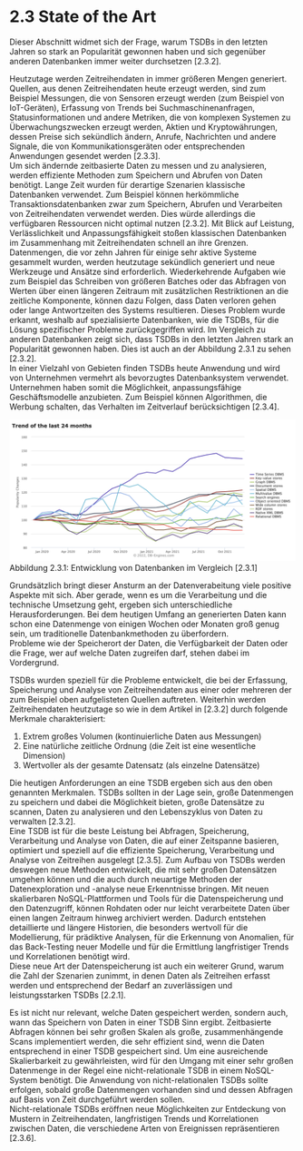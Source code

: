 # 2.3 State of the Art

Dieser Abschnitt widmet sich der Frage, warum TSDBs in den letzten Jahren so stark an Popularität gewonnen haben und sich gegenüber anderen Datenbanken immer weiter durchsetzen [2.3.2].

Heutzutage werden Zeitreihendaten in immer größeren Mengen generiert. Quellen, aus denen Zeitreihendaten heute erzeugt werden, sind zum Beispiel Messungen, die von Sensoren erzeugt werden (zum Beispiel von IoT-Geräten), Erfassung von Trends bei Suchmaschinenanfragen, Statusinformationen und andere Metriken, die von komplexen Systemen zu Überwachungszwecken erzeugt werden, Aktien und Kryptowährungen, dessen Preise sich sekündlich ändern, Anrufe, Nachrichten und andere Signale, die von Kommunikationsgeräten oder entsprechenden Anwendungen gesendet werden [2.3.3].  
Um sich ändernde zeitbasierte Daten zu messen und zu analysieren, werden effiziente Methoden zum Speichern und Abrufen von Daten benötigt.
Lange Zeit wurden für derartige Szenarien klassische Datenbanken verwendet. Zum Beispiel können herkömmliche Transaktionsdatenbanken zwar zum Speichern, Abrufen und Verarbeiten von Zeitreihendaten verwendet werden. Dies würde allerdings die verfügbaren Ressourcen nicht optimal nutzen [2.3.2].
Mit Blick auf Leistung, Verlässlichkeit und Anpassungsfähigkeit stoßen klassischen Datenbanken im Zusammenhang mit Zeitreihendaten schnell an ihre Grenzen.
Datenmengen, die vor zehn Jahren für einige sehr aktive Systeme gesammelt wurden, werden heutzutage sekündlich generiert und neue Werkzeuge und Ansätze sind erforderlich.  <!-- aktive Systeme? -->
Wiederkehrende Aufgaben wie zum Beispiel das Schreiben von größeren Batches oder das Abfragen von Werten über einen längeren Zeitraum mit zusätzlichen Restriktionen an die zeitliche Komponente, können dazu Folgen, dass Daten verloren gehen oder lange Antwortzeiten des Systems resultieren.  <!-- "Folgen" sollte durch "führen" ersetzt werden -->
Dieses Problem wurde erkannt, weshalb auf spezialisierte Datenbanken, wie die TSDBs, für die Lösung spezifischer Probleme zurückgegriffen wird. <!-- "wie die TSDBs" besser "wie TSDBs" -->
Im Vergleich zu anderen Datenbanken zeigt sich, dass TSDBs in den letzten Jahren stark an Popularität gewonnen haben. Dies ist auch an der Abbildung 2.3.1 zu sehen [2.3.2].  
In einer Vielzahl von Gebieten finden TSDBs heute Anwendung und wird von Unternehmen vermehrt als bevorzugtes Datenbanksystem verwendet. Unternehmen haben somit die Möglichkeit, anpassungsfähige Geschäftsmodelle anzubieten. Zum Beispiel können Algorithmen, die Werbung schalten, das Verhalten im Zeitverlauf berücksichtigen [2.3.4].  <!-- "Gebieten" besser "Bereichen" --> <!-- "... und werden von Unternehmen..." Mehrzahl --> <!-- Algorithmen selbst schalten keine Werbung, hier besser: "Zum Beispiel kann beim algorithmus-gestützten Schalten von Werbung das Verhalten ..." -->

![Entwicklung von TSDB der letzten 2 Jahre](../images/entwicklung_tsdb.png) 
Abbildung 2.3.1: Entwicklung von Datenbanken im Vergleich [2.3.1]
 
Grundsätzlich bringt dieser Ansturm an der Datenverabeitung viele positive Aspekte mit sich. Aber gerade, wenn es um die Verarbeitung und die technische Umsetzung geht, ergeben sich unterschiedliche Herausforderungen.
Bei dem heutigen Umfang an generierten Daten kann schon eine Datenmenge von einigen Wochen oder Monaten groß genug sein, um traditionelle Datenbankmethoden zu überfordern.  
Probleme wie der Speicherort der Daten, die Verfügbarkeit der Daten oder die Frage, wer auf welche Daten zugreifen darf, stehen dabei im Vordergrund.

TSDBs wurden speziell für die Probleme entwickelt, die bei der Erfassung, Speicherung und Analyse von Zeitreihendaten aus einer oder mehreren der zum Beispiel oben aufgelisteten Quellen auftreten.  <!-- besser: "... aus einer oder mehreren Quellen auftreten, wie oben aufgelistet" -->
Weiterhin werden Zeitreihendaten heutzutage so wie in dem Artikel in [2.3.2] durch folgende Merkmale charakterisiert: <!-- besser: " heutzutage, wie in dem Artikel [2.3.2] beschrieben, ..." -->
 
1. 	Extrem großes Volumen (kontinuierliche Daten aus Messungen)
2. 	Eine natürliche zeitliche Ordnung (die Zeit ist eine wesentliche Dimension)
3. 	Wertvoller als der gesamte Datensatz (als einzelne Datensätze)
 
Die heutigen Anforderungen an eine TSDB ergeben sich aus den oben genannten Merkmalen. TSDBs sollten in der Lage sein, große Datenmengen zu speichern und dabei die Möglichkeit bieten, große Datensätze zu scannen, Daten zu analysieren und den Lebenszyklus von Daten zu verwalten [2.3.2].  
Eine TSDB ist für die beste Leistung bei Abfragen, Speicherung, Verarbeitung und Analyse von Daten, die auf einer Zeitspanne basieren, optimiert und speziell auf die effiziente Speicherung, Verarbeitung und Analyse von Zeitreihen ausgelegt [2.3.5].  <!-- "die beste Leistung bei" löschen -->
Zum Aufbau von TSDBs werden deswegen neue Methoden entwickelt, die mit sehr großen Datensätzen umgehen können und die auch durch neuartige Methoden der Datenexploration und -analyse neue Erkenntnisse bringen.  <!-- besser: "Zum Aufbau von TSDBs wurden deswegen Methoden entwickelt, [...] die auch durch innovative Methoden ..." -->
Mit neuen skalierbaren NoSQL-Plattformen und Tools für die Datenspeicherung und den Datenzugriff, können Rohdaten oder nur leicht verarbeitete Daten über einen langen Zeitraum hinweg archiviert werden.  <!-- "leicht verarbeitete Daten" Was ist damit gemeint? -->
Dadurch entstehen detaillierte und längere Historien, die besonders wertvoll für die Modellierung, für prädiktive Analysen, für die Erkennung von Anomalien, für das Back-Testing neuer Modelle und für die Ermittlung langfristiger Trends und Korrelationen benötigt wird.  
Diese neue Art der Datenspeicherung ist auch ein weiterer Grund, warum die Zahl der Szenarien zunimmt, in denen Daten als Zeitreihen erfasst werden und entsprechend der Bedarf an zuverlässigen und leistungsstarken TSDBs [2.2.1].  

Es ist nicht nur relevant, welche Daten gespeichert werden, sondern auch, wann das Speichern von Daten in einer TSDB Sinn ergibt.
Zeitbasierte Abfragen können bei sehr großen Skalen als große, zusammenhängende Scans implementiert werden, die sehr effizient sind, wenn die Daten entsprechend in einer TSDB gespeichert sind.  <!-- "Skalen" ?, genauer benennen -->
Um eine ausreichende Skalierbarkeit zu gewährleisten, wird für den Umgang mit einer sehr großen Datenmenge in der Regel eine nicht-relationale TSDB in einem NoSQL-System benötigt. <!-- "NoSQL-System" besser: "NoSQL-DBMS" --> 
Die Anwendung von nicht-relationalen TSDBs sollte erfolgen, sobald große Datenmengen vorhanden sind und dessen Abfragen auf Basis von Zeit durchgeführt werden sollen.  
Nicht-relationale TSDBs eröffnen neue Möglichkeiten zur Entdeckung von Mustern in Zeitreihendaten, langfristigen Trends und Korrelationen zwischen Daten, die verschiedene Arten von Ereignissen repräsentieren [2.3.6].  
